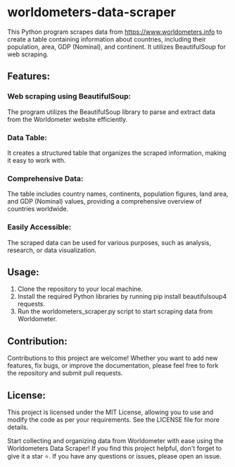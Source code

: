 # worldometers-data-scraper
This Python program scrapes data from https://www.worldometers.info to create a table containing information about countries, including their population, area, GDP (Nominal), and continent. It utilizes BeautifulSoup for web scraping.

## Features:

### Web scraping using BeautifulSoup: 
The program utilizes the BeautifulSoup library to parse and extract data from the Worldometer website efficiently.
### Data Table: 
It creates a structured table that organizes the scraped information, making it easy to work with.
### Comprehensive Data: 
The table includes country names, continents, population figures, land area, and GDP (Nominal) values, providing a comprehensive overview of countries worldwide.
### Easily Accessible: 
The scraped data can be used for various purposes, such as analysis, research, or data visualization.

## Usage:
1.  Clone the repository to your local machine.
2.  Install the required Python libraries by running pip install beautifulsoup4 requests.
3.  Run the worldometers_scraper.py script to start scraping data from Worldometer.

## Contribution:
Contributions to this project are welcome! Whether you want to add new features, fix bugs, or improve the documentation, please feel free to fork the repository and submit pull requests.

## License:
This project is licensed under the MIT License, allowing you to use and modify the code as per your requirements. See the LICENSE file for more details.

Start collecting and organizing data from Worldometer with ease using the Worldometers Data Scraper! If you find this project helpful, don't forget to give it a star ⭐️. If you have any questions or issues, please open an issue.

